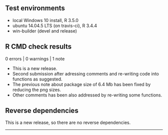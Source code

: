 ## Test environments
* local Windows 10 install, R 3.5.0
* ubuntu 14.04.5 LTS (on travis-ci), R 3.4.4
* win-builder (devel and release)

## R CMD check results

0 errors | 0 warnings | 1 note

* This is a new release.
* Second submission after adressing comments and re-writing code into functions as suggested.
* The previous note  about package size of 6.4 Mb has been fixed by reducing the png sizes.
* Other comments has been also addressed by re-writing some functions.

## Reverse dependencies

This is a new release, so there are no reverse dependencies.

---


